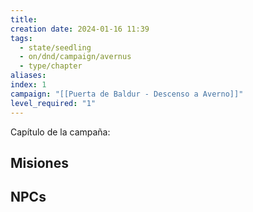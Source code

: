 ```yaml
---
title: 
creation date: 2024-01-16 11:39
tags:
  - state/seedling
  - on/dnd/campaign/avernus
  - type/chapter
aliases: 
index: 1
campaign: "[[Puerta de Baldur - Descenso a Averno]]"
level_required: "1"
---
```

Capítulo de la campaña: 

## Misiones


## NPCs

